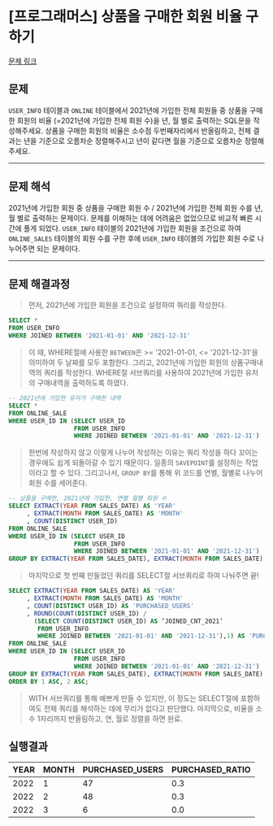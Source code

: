 # [프로그래머스] 상품을 구매한 회원 비율 구하기
[문제 링크](https://school.programmers.co.kr/learn/courses/30/lessons/131534)
## 문제
`USER_INFO` 테이블과 `ONLINE` 테이블에서 2021년에 가입한 전체 회원들 중 상품을 구매한 회원의 비율 (=2021년에 가입한 전체 회원 수)을 년, 월 별로 출력하는 SQL문을 작성해주세요. 상품을 구매한 회원의 비율은 소수점 두번째자리에서 반올림하고, 전체 결과는 년을 기준으로 오름차순 정렬해주시고 년이 같다면 월을 기준으로 오름차순 정렬해주세요.

---
## 문제 해석
2021년에 가입한 회원 중 상품을 구매한 회원 수 / 2021년에 가입한 전체 회원 수를 년, 월 별로 출력하는 문제이다. 문제를 이해하는 데에 어려움은 없었으므로 비교적 빠른 시간에 풀게 되었다. `USER_INFO` 테이블의 2021년에 가입한 회원을 조건으로 하여 `ONLINE_SALES` 테이블의 회원 수를 구한 후에 `USER_INFO` 테이블의 가입한 회원 수로 나누어주면 되는 문제이다.

---

## 문제 해결과정
> 먼저, 2021년에 가입한 회원을 조건으로 설정하여 쿼리를 작성한다.

```SQL
SELECT *
FROM USER_INFO
WHERE JOINED BETWEEN '2021-01-01' AND '2021-12-31'
```
> 이 때, WHERE절에 사용한 `BETWEEN`은 >= '2021-01-01, <= '2021-12-31'을 의미하여 두 날짜를 모두 포함한다. 그리고, 2021년에 가입한 회원의 상품구매내역의 쿼리를 작성한다. WHERE절 서브쿼리를 사용하여 2021년에 가입한 유저의 구매내역을 출력하도록 하였다.

```SQL
-- 2021년에 가입한 유저가 구매한 내역
SELECT *
FROM ONLINE_SALE
WHERE USER_ID IN (SELECT USER_ID
                  FROM USER_INFO
                  WHERE JOINED BETWEEN '2021-01-01' AND '2021-12-31')
```
> 한번에 작성하지 않고 이렇게 나누어 작성하는 이유는 쿼리 작성을 하다 꼬이는 경우에도 쉽게 되돌아갈 수 있기 때문이다. 일종의 `SAVEPOINT`를 설정하는 작업이라고 할 수 있다. 그리고나서, `GROUP BY`를 통해 위 코드를 연별, 월별로 나누어 회원 수를 세어준다.

```SQL
-- 상품을 구매한, 2021년에 가입한, 연별 월별 회원 수
SELECT EXTRACT(YEAR FROM SALES_DATE) AS 'YEAR'
     , EXTRACT(MONTH FROM SALES_DATE) AS 'MONTH'
     , COUNT(DISTINCT USER_ID)
FROM ONLINE_SALE
WHERE USER_ID IN (SELECT USER_ID
                  FROM USER_INFO
                  WHERE JOINED BETWEEN '2021-01-01' AND '2021-12-31')
GROUP BY EXTRACT(YEAR FROM SALES_DATE), EXTRACT(MONTH FROM SALES_DATE);
````
> 마지막으로 첫 번째 만들었던 쿼리를 SELECT절 서브쿼리로 하여 나눠주면 끝!

```SQL
SELECT EXTRACT(YEAR FROM SALES_DATE) AS 'YEAR'
     , EXTRACT(MONTH FROM SALES_DATE) AS 'MONTH'
     , COUNT(DISTINCT USER_ID) AS 'PURCHASED_USERS'
     , ROUND(COUNT(DISTINCT USER_ID) / 
       (SELECT COUNT(DISTINCT USER_ID) AS ‘JOINED_CNT_2021’
        FROM USER_INFO
        WHERE JOINED BETWEEN '2021-01-01' AND '2021-12-31'),1) AS 'PURCHASED_RATIO'
FROM ONLINE_SALE
WHERE USER_ID IN (SELECT USER_ID
                  FROM USER_INFO
                  WHERE JOINED BETWEEN '2021-01-01' AND '2021-12-31')
GROUP BY EXTRACT(YEAR FROM SALES_DATE), EXTRACT(MONTH FROM SALES_DATE)
ORDER BY 1 ASC, 2 ASC;
```
> WITH 서브쿼리를 통해 예쁘게 만들 수 있지만, 이 정도는 SELECT절에 포함하여도 전체 쿼리를 해석하는 데에 무리가 없다고 판단했다. 마지막으로, 비율을 소수 1자리까지 반올림하고, 연, 월로 정렬을 하면 완료.

## 실행결과

| YEAR | MONTH | PURCHASED_USERS | PURCHASED_RATIO |
|------|------|------|------|
|2022|1|47|0.3|
|2022|2|48|0.3|
|2022|3|6|0.0|
